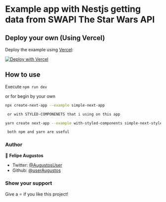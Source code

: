 # Example app with Nestjs getting data from SWAPI The Star Wars API

## Deploy your own (Using Vercel)

Deploy the example using [Vercel](https://vercel.com?utm_source=github&utm_medium=readme&utm_campaign=next-example):

[![Deploy with Vercel](https://vercel.com/button)](https://vercel.com/new/git/external?repository-url=https://github.com/vercel/next.js/tree/canary/examples/with-styled-components&project-name=with-styled-components&repository-name=with-styled-components)

## How to use

Execute `npm run dev`

or for begin by your own
```bash
npx create-next-app --example simple-next-app

 or with STYLED-COMPONENETS that i using on this app

yarn create next-app --example with-styled-components simple-next-styled-app

 both npm and yarn are useful
```
### Author

👤 **Felipe Augustos**

* Twitter: [@AugustosUser](https://twitter.com/AugustosUser)
* Github: [@userAugustos](https://github.com/userAugustos)

### Show your support

Give a ⭐️ if you like this project!